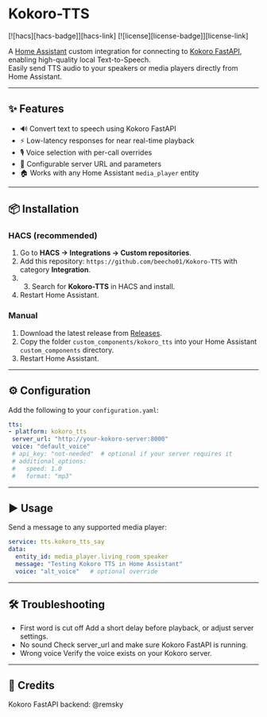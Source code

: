 # Kokoro-TTS

[![hacs][hacs-badge]][hacs-link]
[![license][license-badge]][license-link]

A [Home Assistant](https://www.home-assistant.io/) custom integration for connecting to [Kokoro FastAPI](https://github.com/remsky/Kokoro-FastAPI), enabling high-quality local Text-to-Speech.  
Easily send TTS audio to your speakers or media players directly from Home Assistant.

---

## ✨ Features

- 🔊 Convert text to speech using Kokoro FastAPI  
- ⚡ Low-latency responses for near real-time playback  
- 🎙️ Voice selection with per-call overrides  
- 🔧 Configurable server URL and parameters  
- 🏠 Works with any Home Assistant `media_player` entity  

---

## 📦 Installation

### HACS (recommended)

1. Go to **HACS → Integrations → Custom repositories**.  
2. Add this repository: `https://github.com/beecho01/Kokoro-TTS` with category **Integration**.
3. 3. Search for **Kokoro-TTS** in HACS and install.  
4. Restart Home Assistant.

### Manual

1. Download the latest release from [Releases](../../releases).  
2. Copy the folder `custom_components/kokoro_tts` into your Home Assistant `custom_components` directory.  
3. Restart Home Assistant.

---

## ⚙️ Configuration

Add the following to your `configuration.yaml`:

```yaml
tts:
- platform: kokoro_tts
 server_url: "http://your-kokoro-server:8000"
 voice: "default_voice"
 # api_key: "not-needed"  # optional if your server requires it
 # additional_options:
 #   speed: 1.0
 #   format: "mp3"
```

---

## ▶️ Usage

Send a message to any supported media player:

```yaml
service: tts.kokoro_tts_say
data:
  entity_id: media_player.living_room_speaker
  message: "Testing Kokoro TTS in Home Assistant"
  voice: "alt_voice"   # optional override
```

---

## 🛠 Troubleshooting
- First word is cut off
Add a short delay before playback, or adjust server settings.
- No sound
Check server_url and make sure Kokoro FastAPI is running.
- Wrong voice
Verify the voice exists on your Kokoro server.

---

## 🙏 Credits

Kokoro FastAPI backend: @remsky
